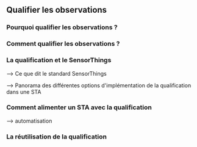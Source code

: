 ## Qualifier les observations

### Pourquoi qualifier les observations ?

### Comment qualifier les observations ?

### La qualification et le SensorThings 

--> Ce que dit le standard SensorThings

--> Panorama des différentes options d'implémentation de la qualification dans une STA

### Comment alimenter un STA avec la qualification

--> automatisation

### La réutilisation de la qualification
